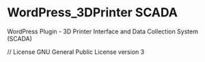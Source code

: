# WordPress_3DPrinter SCADA

WordPress Plugin - 3D Printer Interface and Data Collection System (SCADA)


// License
GNU General Public License version 3
